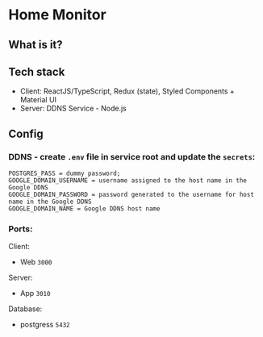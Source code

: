 # Home Monitor

## What is it?

## Tech stack

- Client: ReactJS/TypeScript, Redux (state), Styled Components + Material UI
- Server: DDNS Service - Node.js

## Config

### DDNS - create `.env` file in service root and update the `secrets`:

```
POSTGRES_PASS = dummy password;
GOOGLE_DOMAIN_USERNAME = username assigned to the host name in the Google DDNS
GOOGLE_DOMAIN_PASSWORD = password generated to the username for host name in the Google DDNS
GOOGLE_DOMAIN_NAME = Google DDNS host name
```

### Ports:

Client:

- Web `3000`

Server:

- App `3010`

Database:

- postgress `5432`
